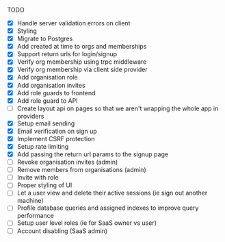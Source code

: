 TODO

- [x] Handle server validation errors on client
- [x] Styling
- [x] Migrate to Postgres
- [x] Add created at time to orgs and memberships
- [x] Support return urls for login/signup
- [x] Verify org membership using trpc middleware
- [x] Verify org membership via client side provider
- [x] Add organisation role
- [x] Add organisation invites
- [x] Add role guards to frontend
- [x] Add role guard to API
- [ ] Create layout api on pages so that we aren't wrapping the whole app in providers
- [x] Setup email sending
- [x] Email verification on sign up
- [x] Implement CSRF protection
- [x] Setup rate limiting
- [x] Add passing the return url params to the signup page
- [ ] Revoke organisation invites (admin)
- [ ] Remove members from organisations (admin)
- [ ] Invite with role
- [ ] Proper styling of UI
- [ ] Let a user view and delete their active sessions (ie sign out another machine)
- [ ] Profile database queries and assigned indexes to improve query performance
- [ ] Setup user level roles (ie for SaaS owner vs user)
- [ ] Account disabling (SaaS admin)
